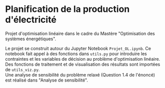 # Planification de la production d'électricité

Projet d'optimisation linéaire dans le cadre du Mastère "Optimisation des systèmes énergétiques".

Le projet se construit autour du Jupyter Notebook `Projet_OL.ipynb`.
Ce notebook fait appel à des fonctions dans `utils.py` pour introduire les contraintes et les variables de décision au problème d'optimisation linéaire.<br>
Des fonctions de traitement et de visualisation des résultats sont importées de `utils_viz.py`.<br>
Une analyse de sensibilité du problème relaxé (Question 1.4 de l'énoncé) est réalisé dans "Analyse de sensibilité".

